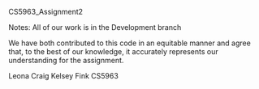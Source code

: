 CS5963_Assignment2

Notes: All of our work is in the Development branch

We have both contributed to this code in an equitable manner and agree that, to the best of our knowledge, it accurately represents our understanding for the assignment.

Leona Craig 
Kelsey Fink 
CS5963
